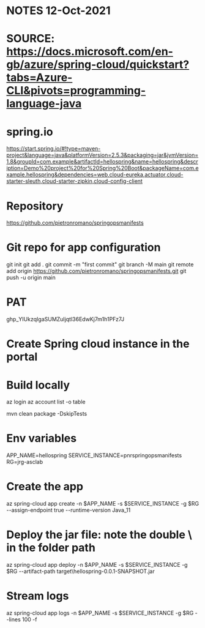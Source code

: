 # NOTES 12-Oct-2021
# SOURCE: https://docs.microsoft.com/en-gb/azure/spring-cloud/quickstart?tabs=Azure-CLI&pivots=programming-language-java

# spring.io
https://start.spring.io/#!type=maven-project&language=java&platformVersion=2.5.3&packaging=jar&jvmVersion=1.8&groupId=com.example&artifactId=hellospring&name=hellospring&description=Demo%20project%20for%20Spring%20Boot&packageName=com.example.hellospring&dependencies=web,cloud-eureka,actuator,cloud-starter-sleuth,cloud-starter-zipkin,cloud-config-client

# Repository
https://github.com/pietronromano/springopsmanifests 
# Git repo for app configuration
git init
git add .
git commit -m "first commit"
git branch -M main
git remote add origin https://github.com/pietronromano/springopsmanifests.git
git push -u origin main

# PAT
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

# Create Spring cloud instance in the portal
# Build locally
az login
az account list -o table

mvn clean package -DskipTests

# Env variables
APP_NAME=hellospring
SERVICE_INSTANCE=pnrspringopsmanifests
RG=jrg-asclab

# Create the app
az spring-cloud app create -n $APP_NAME -s $SERVICE_INSTANCE -g $RG --assign-endpoint true --runtime-version Java_11

# Deploy the jar file: note the double \\ in the folder path
az spring-cloud app deploy -n $APP_NAME -s $SERVICE_INSTANCE -g $RG --artifact-path target\\hellospring-0.0.1-SNAPSHOT.jar

# Stream logs
az spring-cloud app logs -n $APP_NAME -s $SERVICE_INSTANCE -g $RG --lines 100 -f
